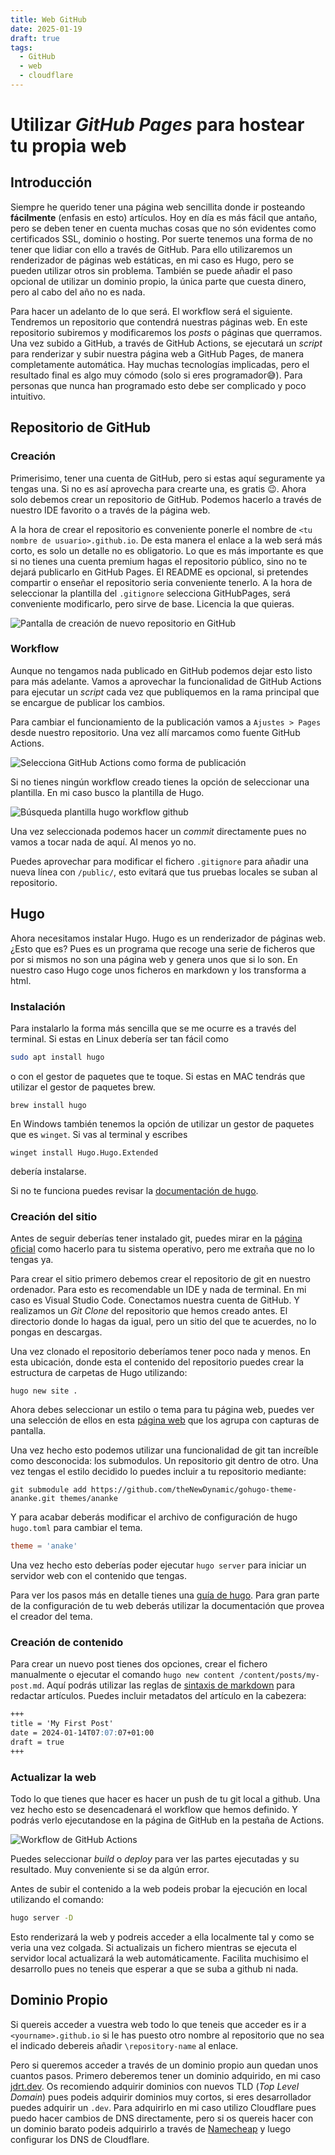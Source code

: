 ```yaml
---
title: Web GitHub
date: 2025-01-19
draft: true
tags:
  - GitHub
  - web
  - cloudflare
---
```

# Utilizar *GitHub Pages* para hostear tu propia web
## Introducción
Siempre he querido tener una página web sencillita donde ir posteando **fácilmente** (enfasis en esto) artículos. Hoy en día es más fácil que antaño, pero se deben tener en cuenta muchas cosas que no són evidentes como certificados SSL, dominio o hosting. Por suerte tenemos una forma de no tener que lidiar con ello a través de GitHub. Para ello utilizaremos un renderizador de páginas web estáticas, en mi caso es Hugo, pero se pueden utilizar otros sin problema. También se puede añadir el paso opcional de utilizar un dominio propio, la única parte que cuesta dinero, pero al cabo del año no es nada.

Para hacer un adelanto de lo que será. El workflow será el siguiente. Tendremos un repositorio que contendrá nuestras páginas web. En este repositorio subiremos y modificaremos los *posts* o páginas que querramos. Una vez subido a GitHub, a través	de GitHub Actions, se ejecutará un *script* para renderizar y subir nuestra página web a GitHub Pages, de manera completamente automática. Hay muchas tecnologías implicadas, pero el resultado final es algo muy cómodo (solo si eres programador😅). Para personas que nunca han programado esto debe ser complicado y poco intuitivo. 

## Repositorio de GitHub
### Creación
Primerisimo, tener una cuenta de GitHub, pero si estas aquí seguramente ya tengas una. Si no es así aprovecha para crearte una, es gratis 😉. Ahora solo debemos crear un repositorio de GitHub. Podemos hacerlo a través de nuestro IDE favorito o a través de la página web. 

A la hora de crear el repositorio es conveniente ponerle el nombre de `<tu nombre de usuario>.github.io`. De esta manera el enlace a la web será más corto, es solo un detalle no es obligatorio. Lo que es más importante es que si no tienes una cuenta premium hagas el repositorio público, sino no te dejará publicarlo en GitHub Pages. El README es opcional, si pretendes compartir o enseñar el repositorio seria conveniente tenerlo. A la hora de seleccionar la plantilla del `.gitignore` selecciona GitHubPages, será conveniente modificarlo, pero sirve de base. Licencia la que quieras.

![Pantalla de creación de nuevo repositorio en GitHub](new-repository-github-page-censored.PNG "Utiliza la imagen como guia")

### Workflow 
Aunque no tengamos nada publicado en GitHub podemos dejar esto listo para más adelante. Vamos a aprovechar la funcionalidad de GitHub Actions para ejecutar un *script* cada vez que publiquemos en la rama principal que se encargue de publicar los cambios. 

Para cambiar el funcionamiento de la publicación vamos a `Ajustes > Pages` desde nuestro repositorio. Una vez allí marcamos como fuente GitHub Actions.  

![Selecciona GitHub Actions como forma de publicación](select-build-github.png)

Si no tienes ningún workflow creado tienes la opción de seleccionar una plantilla. En mi caso busco la plantilla de Hugo.

![Búsqueda plantilla hugo workflow github](hugo-workflow-github.png)

Una vez seleccionada podemos hacer un *commit* directamente pues no vamos a tocar nada de aquí. Al menos yo no.

Puedes aprovechar para modificar el fichero `.gitignore` para añadir una nueva línea con `/public/`, esto evitará que tus pruebas locales se suban al repositorio.

## Hugo
Ahora necesitamos instalar Hugo. Hugo es un renderizador de páginas web. ¿Esto que es? Pues es un programa que recoge una serie de ficheros que por si mismos no son una página web y genera unos que si lo son. En nuestro caso Hugo coge unos ficheros en markdown y los transforma a html. 

### Instalación
Para instalarlo la forma más sencilla que se me ocurre es a través del terminal. Si estas en Linux debería ser tan fácil como 
```bash
sudo apt install hugo
``` 
o con el gestor de paquetes que te toque. Si estas en MAC tendrás que utilizar el gestor de paquetes brew.

```shell
brew install hugo
```

En Windows también tenemos la opción de utilizar un gestor de paquetes que es `winget`. Si vas al terminal y escribes 

```
winget install Hugo.Hugo.Extended
```

debería instalarse. 

Si no te funciona puedes revisar la [documentación de hugo](https://gohugo.io/categories/installation/).


### Creación del sitio
Antes de seguir deberías tener instalado git, puedes mirar en la [página oficial](https://git-scm.com/downloads) como hacerlo para tu sistema operativo, pero me extraña que no lo tengas ya.

Para crear el sitio primero debemos crear el repositorio de git en nuestro ordenador. Para esto es recomendable un IDE y nada de terminal. En mi caso es Visual Studio Code. Conectamos nuestra cuenta de GitHub. Y realizamos un *Git Clone* del repositorio que hemos creado antes. El directorio donde lo hagas da igual, pero un sitio del que te acuerdes, no lo pongas en descargas.

Una vez clonado el repositorio deberíamos tener poco nada y menos. En esta ubicación, donde esta el contenido del repositorio puedes crear la estructura de carpetas de Hugo utilizando:

```shell
hugo new site .
```

Ahora debes seleccionar un estilo o tema para tu página web, puedes ver una selección de ellos en esta [página web](https://themes.gohugo.io/) que los agrupa con capturas de pantalla. 

Una vez hecho esto podemos utilizar una funcionalidad de git tan increíble como desconocida: los submodulos. Un repositorio git dentro de otro. Una vez tengas el estilo decidido lo puedes incluir a tu repositorio mediante:

```shell
git submodule add https://github.com/theNewDynamic/gohugo-theme-ananke.git themes/ananke
```

Y para acabar deberás modificar el archivo de configuración de hugo `hugo.toml` para cambiar el tema. 

```toml
theme = 'anake'
```

Una vez hecho esto deberías poder ejecutar `hugo server` para iniciar un servidor web con el contenido que tengas. 

Para ver los pasos más en detalle tienes una [guía de hugo](https://gohugo.io/getting-started/quick-start/). Para gran parte de la configuración de tu web deberás utilizar la documentación que provea el creador del tema. 

### Creación de contenido
Para crear un nuevo post tienes dos opciones, crear el fichero manualmente o ejecutar el comando `hugo new content /content/posts/my-post.md`. Aquí podrás utilizar las reglas de [sintaxis de markdown](https://www.markdownguide.org/basic-syntax/) para redactar artículos. Puedes incluir metadatos del artículo en la cabezera:

```markdown
+++
title = 'My First Post'
date = 2024-01-14T07:07:07+01:00
draft = true
+++
```

### Actualizar la web
Todo lo que tienes que hacer es hacer un push de tu git local a github. Una vez hecho esto se desencadenará el workflow que hemos definido. Y podrás verlo ejecutandose en la página de GitHub en la pestaña de Actions.  

![Workflow de GitHub Actions](github-actions-workflow.png)

Puedes seleccionar *build* o *deploy* para ver las partes ejecutadas y su resultado. Muy conveniente si se da algún error.

Antes de subir el contenido a la web podeis probar la ejecución en local utilizando el comando:

```sh
hugo server -D
```

Esto renderizará la web y podreis acceder a ella localmente tal y como se veria una vez colgada. Si actualizais un fichero mientras se ejecuta el servidor local actualizará la web automáticamente. Facilita muchisimo el desarrollo pues no teneis que esperar a que se suba a github ni nada. 

## Dominio Propio
Si quereis acceder a vuestra web todo lo que teneis que acceder es ir a `<yourname>.github.io` si le has puesto otro nombre al repositorio que no sea el indicado debereis añadir `\repository-name` al enlace.

Pero si queremos acceder a través de un dominio propio aun quedan unos cuantos pasos. Primero deberemos tener un dominio adquirido, en mi caso [jdrt.dev](https://jdrt.dev). Os recomiendo adquirir dominios con nuevos TLD (*Top Level Domain*) pues podeis adquirir dominios muy cortos, si eres desarrollador puedes adquirir un `.dev`. Para adquirirlo en mi caso utilizo Cloudflare pues puedo hacer cambios de DNS directamente, pero si os quereis hacer con un dominio barato podeis adquirirlo a través de [Namecheap](https://www.namecheap.com) y luego configurar los DNS de Cloudflare.


